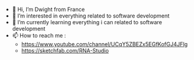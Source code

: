 - 👋 Hi, I’m Dwight from France
- 👀 I’m interested in everything related to software development
- 🌱 I’m currently learning everything i can related to software development
- 📫 How to reach me :
  - https://www.youtube.com/channel/UCqY5ZBEZx5EGfKofGJ4JFlg
  - https://sketchfab.com/RNA-Studio

<!---
RNA-Studio/RNA-Studio is a ✨ special ✨ repository because its `README.md` (this file) appears on your GitHub profile.
You can click the Preview link to take a look at your changes.
--->
